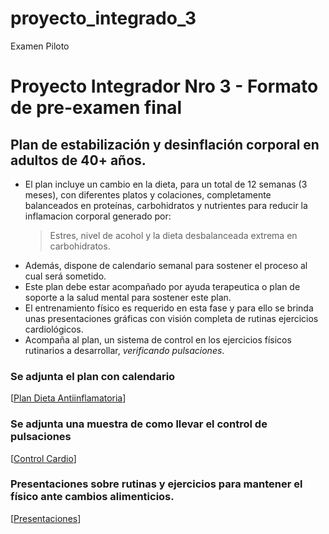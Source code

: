 # proyecto_integrado_3
Examen Piloto
# Proyecto Integrador Nro 3 - Formato de pre-examen final

## Plan de estabilización y desinflación corporal en adultos de 40+ años.

* El plan incluye un cambio en la dieta, para un total de 12 semanas (3 meses), con diferentes platos y colaciones, completamente balanceados en proteínas, carbohidratos y nutrientes para reducir la inflamacion corporal generado por:
  > Estres, nivel de acohol y la dieta desbalanceada extrema en carbohidratos.
* Además, dispone de calendario semanal para sostener el proceso al cual será sometido.
* Este plan debe estar acompañado por ayuda terapeutica o plan de soporte a la salud mental para sostener este plan.
* El entrenamiento físico es requerido en esta fase y para ello se brinda unas presentaciones gráficas con visión completa de rutinas ejercicios cardiológicos.
* Acompaña al plan, un sistema de control en los ejercicios físicos rutinarios a desarrollar, _verificando pulsaciones_.

### Se adjunta el plan  con calendario
[[Plan Dieta Antiinflamatoria](https://docs.google.com/document/d/1zyo_lURo5gbYqmbmbbPNG_yOFg5cyMyTxqWfNAasE8o/edit?usp=sharing)]

### Se adjunta una muestra de como llevar el control de pulsaciones
[[Control Cardio](https://docs.google.com/spreadsheets/d/1k8yBaVvfQoE3GEjzoiS19_emSlFh_QlBxX-3mtGKxFE/edit?usp=sharing)]

### Presentaciones sobre rutinas y ejercicios para mantener el físico ante cambios alimenticios.
[[Presentaciones](https://app.presentations.ai/view/5yXq4A)]
